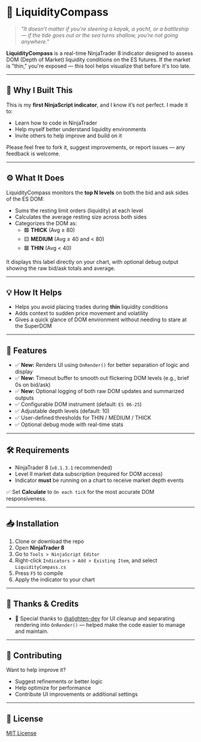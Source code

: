 # 🧭 LiquidityCompass

> _"It doesn’t matter if you're steering a kayak, a yacht, or a battleship — if the tide goes out or the sea turns shallow, you're not going anywhere."_

**LiquidityCompass** is a real-time NinjaTrader 8 indicator designed to assess DOM (Depth of Market) liquidity conditions on the ES futures. If the market is "thin," you're exposed — this tool helps visualize that before it's too late.

---

## 📌 Why I Built This

This is my **first NinjaScript indicator**, and I know it’s not perfect. I made it to:

- Learn how to code in NinjaTrader
- Help myself better understand liquidity environments
- Invite others to help improve and build on it

Please feel free to fork it, suggest improvements, or report issues — any feedback is welcome.

---

## ⚙️ What It Does

LiquidityCompass monitors the **top N levels** on both the bid and ask sides of the ES DOM:

- Sums the resting limit orders (liquidity) at each level
- Calculates the average resting size across both sides
- Categorizes the DOM as:
  - 🟩 **THICK** (Avg ≥ 80)
  - 🟨 **MEDIUM** (Avg ≥ 40 and < 80)
  - 🟥 **THIN** (Avg < 40)

It displays this label directly on your chart, with optional debug output showing the raw bid/ask totals and average.

---

## 💡 How It Helps

- Helps you avoid placing trades during **thin** liquidity conditions
- Adds context to sudden price movement and volatility
- Gives a quick glance of DOM environment without needing to stare at the SuperDOM

---

## 🧪 Features

- ✅ **New:** Renders UI using `OnRender()` for better separation of logic and display
- ✅ **New:** Timeout buffer to smooth out flickering DOM levels (e.g., brief 0s on bid/ask)
- ✅ **New:** Optional logging of both raw DOM updates and summarized outputs
- ✅ Configurable DOM instrument (default: `ES 06-25`)
- ✅ Adjustable depth levels (default: 10)
- ✅ User-defined thresholds for THIN / MEDIUM / THICK
- ✅ Optional debug mode with real-time stats

---

## 🛠️ Requirements

- NinjaTrader 8 (`v8.1.3.1` recommended)
- Level II market data subscription (required for DOM access)
- Indicator **must** be running on a chart to receive market depth events

✅ Set **Calculate** to `On each tick` for the most accurate DOM responsiveness.

---

## 📥 Installation

1. Clone or download the repo
2. Open **NinjaTrader 8**
3. Go to `Tools > NinjaScript Editor`
4. Right-click `Indicators > Add > Existing Item`, and select `LiquidityCompass.cs`
5. Press `F5` to compile
6. Apply the indicator to your chart

---

## 🤝 Thanks & Credits

- 🙌 Special thanks to [@alighten-dev](https://github.com/alighten-dev) for UI cleanup and separating rendering into `OnRender()` — helped make the code easier to manage and maintain.

---

## 🧠 Contributing

Want to help improve it?

- Suggest refinements or better logic
- Help optimize for performance
- Contribute UI improvements or additional settings

---

## 🪪 License

[MIT License](LICENSE)
